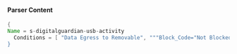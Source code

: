 #### Parser Content
```Java
{
Name = s-digitalguardian-usb-activity
  Conditions = [ "Data Egress to Removable", """Block_Code="Not Blocked"""",""" Policy=""" , """ Resolution_Status="""]
}
```
